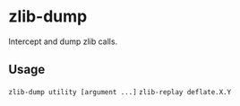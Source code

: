 # zlib-dump

Intercept and dump zlib calls.

## Usage

```zlib-dump utility [argument ...]```
```zlib-replay deflate.X.Y```

